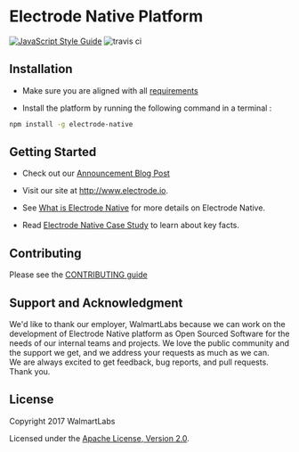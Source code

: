 # Electrode Native Platform

[![JavaScript Style Guide](https://img.shields.io/badge/code_style-standard-brightgreen.svg)](https://standardjs.com)
![travis ci](https://travis-ci.org/electrode-io/electrode-native.svg?branch=master)

## Installation

- Make sure you are aligned with all [requirements]

- Install the platform by running the following command in a terminal :

```sh
npm install -g electrode-native
```

## Getting Started

- Check out our [Announcement Blog Post]

- Visit our site at <http://www.electrode.io>.

- See [What is Electrode Native] for more details on Electrode Native.

- Read [Electrode Native Case Study] to learn about key facts.

## Contributing

Please see the [CONTRIBUTING guide]

## Support and Acknowledgment

We'd like to thank our employer, WalmartLabs because we can work on the development of Electrode Native platform as Open Sourced Software for the needs of our internal teams and projects.
We love the public community and the support we get, and we address your requests as much as we can.  
We are always excited to get feedback, bug reports, and pull requests.  
Thank you.

## License

Copyright 2017 WalmartLabs

Licensed under the [Apache License, Version 2.0].

[announcement blog post]: https://medium.com/walmartlabs/electrode-native-the-platform-for-integrating-react-native-into-your-apps-129cbabda7b8
[contributing guide]: ./overview/contributing.md
[requirements]: ./overview/requirements.md
[apache license, version 2.0]: https://www.apache.org/licenses/LICENSE-2.0
[gitbook]: https://www.gitbook.com/
[what is electrode native]: ./overview/what-is-ern.md
[electrode native case study]: https://www.walmartlabs.com/case-studies/electrode-native
